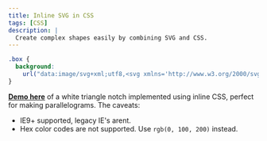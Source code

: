 ```yaml
---
title: Inline SVG in CSS
tags: [CSS]
description: |
  Create complex shapes easily by combining SVG and CSS.
---
```


```css
.box {
  background:
    url("data:image/svg+xml;utf8,<svg xmlns='http://www.w3.org/2000/svg' width='1000' height='20' version='1.1'><polyline fill='white' points='0,0 1000,0 0,20'/></svg>") left top / 100% auto no-repeat
}
```

**[Demo here](http://cssdeck.com/labs/ip24y9lj)** of a white triangle notch implemented using inline CSS, perfect for making parallelograms. The caveats:

* IE9+ supported, legacy IE's arent.
* Hex color codes are not supported. Use `rgb(0, 100, 200)` instead.

